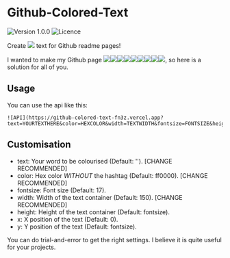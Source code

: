 # Github-Colored-Text
![Version 1.0.0](https://img.shields.io/badge/version-1.0.0-blue) ![Licence](https://img.shields.io/badge/Licence-MIT-green)

Create ![](https://github-colored-text-fn3z.vercel.app/api/index?text=coloured&color=00ff00&width=55) text for Github readme pages!

I wanted to make my Github page ![](https://github-colored-text-fn3z.vercel.app/api/index?text=c&color=ff0000&width=8)![](https://github-colored-text-fn3z.vercel.app/api/index?text=o&color=ffa200&width=10)![](https://github-colored-text-fn3z.vercel.app/api/index?text=l&color=bfff00&width=6)![](https://github-colored-text-fn3z.vercel.app/api/index?text=o&color=1eff00&width=10)![](https://github-colored-text-fn3z.vercel.app/api/index?text=u&color=00ff80&width=9)![](https://github-colored-text-fn3z.vercel.app/api/index?text=r&color=00ddff&width=7)![](https://github-colored-text-fn3z.vercel.app/api/index?text=f&color=0040ff&width=7)![](https://github-colored-text-fn3z.vercel.app/api/index?text=u&color=6200ff&width=9)![](https://github-colored-text-fn3z.vercel.app/api/index?text=l&color=ff00ff&width=6), so here is a solution for all of you.

## Usage

You can use the api like this:

```
![API](https://github-colored-text-fn3z.vercel.app?text=YOURTEXTHERE&color=HEXCOLOR&width=TEXTWIDTH&fontsize=FONTSIZE&height=HEIGHT&x=X&y=Y)
```

## Customisation

* text: Your word to be colourised (Default: ''). [CHANGE RECOMMENDED]
* color: Hex color _WITHOUT_ the hashtag (Default: ff0000). [CHANGE RECOMMENDED]
* fontsize: Font size (Default: 17).
* width: Width of the text container (Default: 150). [CHANGE RECOMMENDED]
* height: Height of the text container (Default: fontsize).
* x: X position of the text (Default: 0).
* y: Y position of the text (Default: fontsize).

You can do trial-and-error to get the right settings. I believe it is quite useful for your projects.

